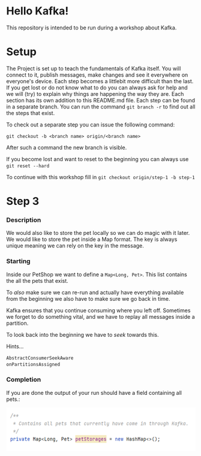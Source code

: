 # Hello Kafka!

This repository is intended to be run during a workshop about Kafka.

# Setup

The Project is set up to teach the fundamentals of Kafka itself. You will connect to it, publish messages, make changes and see it everywhere on everyone's device.
Each step becomes a littlebit more difficult than the last. If you get lost or do not know what to do you can always ask for help and we will (try) to explain why things are happening the way they are. 
Each section has its own addition to this README.md file. Each step can be found in a separate branch. You can run the command `git branch -r` to find out all the steps that exist.

To check out a separate step you can issue the following command:

```shell
git checkout -b <branch name> origin/<branch name>
```

After such a command the new branch is visible.

If you become lost and want to reset to the beginning you can always use `git reset --hard`

To continue with this workshop fill in `git checkout origin/step-1 -b step-1`


# Step 3

### Description

We would also like to store the pet locally so we can do magic with it later.  
We would like to store the pet inside a Map format. The key is always unique meaning we can rely on the key in the message.

### Starting

Inside our PetShop we want to define a `Map<Long, Pet>`. This list contains the all the pets that exist.

To _also_ make sure we can re-run and actually have everything available from the beginning we also have to make sure we go back in time.

Kafka ensures that you continue consuming where you left off. Sometimes we forget to do something vital, and we have to replay all messages inside a partition.

To look back into the beginning we have to _seek_ towards this.

Hints...
```java
AbstractConsumerSeekAware
onPartitionsAssigned
```

### Completion
If you are done the output of your run should have a field containing all pets.:

<img src="pictures/3.png" alt="drawing" width="534"/>
